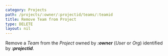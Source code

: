 ```yaml
---
category: Projects
path: /projects/:owner/:projectid/teams/:teamid
title: Remove Team from Project
type: DELETE
layout: nil
---
```


Remove a *Team* from the *Project* owned by ***:owner*** (*User* or *Org*) identified by ***:projectid***.